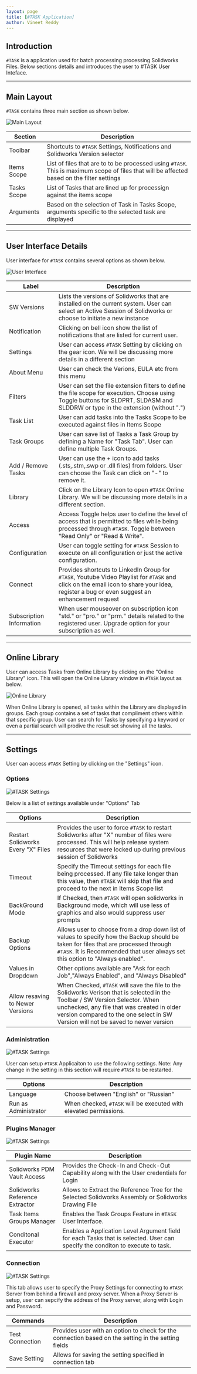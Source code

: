 ```yaml
---
layout: page
title: [#TASK Application]
author: Vineet Reddy
---
```


## Introduction

``#TASK`` is a application used for batch processing processing Solidworks Files.
Below sections details and introduces the user to #TASK User Inteface.

---
## Main Layout

``#TASK`` contains three main section as shown below. 

![Main Layout](Application_Layout_001.png)

| Section | Description |
|--- |--- |
| Toolbar | Shortcuts to ``#TASK`` Settings, Notifications and Solidworks Version selector |
| Items Scope | List of files that are to to be processed using ``#TASK``. This is maximum scope of files that will be affected based on the filter settings |
| Tasks Scope | List of Tasks that are lined up for processign against the items scope |
| Arguments | Based on the selection of Task in Tasks Scope, arguments specific to the selected task are displayed |

---
## User Interface Details

User interface for ``#TASK`` contains several options as shown below.

![User Interface](Application_Layout_002.png)


| Label | Description |
|--- |--- |
| SW Versions | Lists the versions of Solidworks that are installed on the current system. User can select an Active Session of Solidworks or choose to initiate a new instance |
| Notification | Clicking on bell icon show the list of notifications that are listed for current user. |
| Settings | User can access ``#TASK`` Setting by clicking on the gear icon. We will be discussing more details in a different section |
| About Menu | User can check the Verions, EULA etc from this menu |
| Filters | User can set the file extension filters to define the file scope for execution. Choose using Toggle buttons for SLDPRT, SLDASM and SLDDRW or type in the extension (without ".") |
| Task List | User can add tasks into the Tasks Scope to be executed against files in Items Scope |
| Task Groups | User can save list of Tasks a Task Group by defining a Name for "Task Tab". User can define multiple Task Groups. |
| Add / Remove Tasks | User can use the + icon to add tasks (.sts,.stm,.swp or .dll files) from folders. User can choose the Task can click on "-" to remove it. |
| Library | Click on the Library Icon to open ``#TASK`` Online Library. We will be discussing more details in a different section. |
| Access | Access Toggle helps user to define the level of access that is permitted to files while being processed through ``#TASK``. Toggle between "Read Only" or "Read & Write". |
| Configuration | User can toggle setting for ``#TASK`` Session to execute on all configuration or just the active configuration. |
| Connect | Provides shortcuts to LinkedIn Group for ``#TASK``, Youtube Video Playlist for ``#TASK`` and click on the email icon to share your idea, register a bug or even suggest an enhancement request |
| Subscription Information | When user mouseover on subscription icon "std." or "pro." or "prm." details related to the registered user. Upgrade option for your subscription as well. |

---
## Online Library

User can access Tasks from Online Library by clicking on the "Online Library" icon. This will open the Online Library window in ``#TASK`` layout as below.

![Online Library](Application_Layout_003.png)


When Online Library is opened, all tasks within the Library are displayed in groups. Each group contains a set of tasks that compliment others within that specific group.
User can search for Tasks by specifying a keyword or even a partial search will prodive the result set showing all the tasks.





---
## Settings

User can access ``#TASK`` Setting by clicking on the "Settings" icon.

### Options

![#TASK Settings](Settings_Options.png)

Below is a list of settings available under "Options" Tab

| Options | Description |
| --- | --- |
| Restart Solidworks Every "X" Files | Provides the user to force ``#TASK`` to restart Solidworks after "X" number of files were processed. This will help release system resources that were locked up during previous session of Solidworks |
| Timeout | Specify the Timeout settings for each file being processed. If any file take longer than this value, then ``#TASK`` will skip that file and proceed to the next in Items Scope list |
| BackGround Mode | If Checked, then ``#TASK`` will open solidworks in Background mode, which will use less of graphics and also would suppress user prompts |
| Backup Options | Allows user to choose from a drop down list of values to specify how the Backup should be taken for files that are processed through ``#TASK``. It is Recommended that user always set this option to "Always enabled". |
| Values in Dropdown | Other options available are "Ask for each Job","Always Enabled", and "Always Disabled"|
| Allow resaving to Newer Versions | When Checked, ``#TASK`` will save the file to the Solidworks Verison that is selected in the Toolbar / SW Version Selector. When unchecked, any file that was created in older version compared to the one select in SW Version will not be saved to newer version |

### Administration

![#TASK Settings](Settings_Administration.png)

User can setup ``#TASK`` Applicaiton to use the following settings. Note: Any change in the setting in this section will require ``#TASK`` to be restarted.

| Options | Description 
| --- | --- |
| Language | Choose between "English" or "Russian" |
| Run as Administrator | When checked, ``#TASK`` will be executed with elevated permissions. |

### Plugins Manager

![#TASK Settings](Settings_PlugIns.png "Plugins Manager")

| Plugin Name | Description |
| --- | --- |
| Solidworks PDM Vault Access | Provides the Check-In and Check-Out Capability along with the User credentials for Login |
| Solidworks Reference Extractor| Allows to Extract the Reference Tree for the Selected Solidworks Assembly or Solidworks Drawing File |
| Task Items Groups Manager| Enables the Task Groups Feature in ``#TASK`` User Interface. |
| Conditonal Executor | Enables a Application Level Argument field for each Tasks that is selected. User can specify the conditon to execute to task. |

### Connection

![#TASK Settings](Settings_Connections.png)

This tab allows user to specify the Proxy Settings for connecting to ``#TASK`` Server from behind a firewall and proxy server.
When a Proxy Server is setup, user can sepcify the address of the Proxy server, along with Login and Password.

| Commands | Description |
| -- | --- |
| Test Connection | Provides user with an option to check for the connection based on the setting in the setting fields |
| Save Setting | Allows for saving the setting specified in connection tab |


